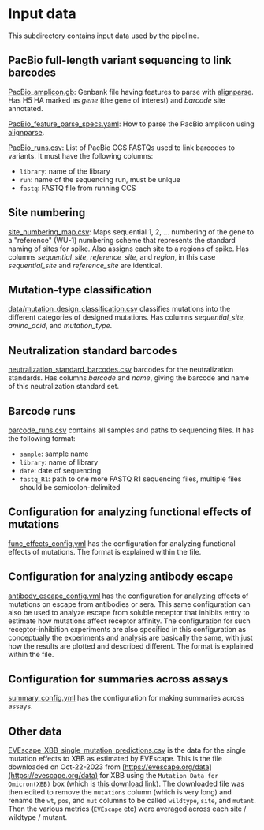# Input data
This subdirectory contains input data used by the pipeline.

## PacBio full-length variant sequencing to link barcodes

[PacBio_amplicon.gb](PacBio_amplicon.gb): Genbank file having features to parse with [alignparse](https://jbloomlab.github.io/alignparse/). Has H5 HA marked as *gene* (the gene of interest) and *barcode* site annotated.

[PacBio_feature_parse_specs.yaml](PacBio_feature_parse_specs.yaml): How to parse the PacBio amplicon using [alignparse](https://jbloomlab.github.io/alignparse/).

[PacBio_runs.csv](PacBio_runs.csv): List of PacBio CCS FASTQs used to link barcodes to variants.
It must have the following columns:

 - `library`: name of the library
 - `run`: name of the sequencing run, must be unique
 - `fastq`: FASTQ file from running CCS

## Site numbering
[site_numbering_map.csv](site_numbering_map.csv): Maps sequential 1, 2, ... numbering of the gene to a "reference" (WU-1) numbering scheme that represents the standard naming of sites for spike.
Also assigns each site to a regions of spike.
Has columns *sequential_site*, *reference_site*, and *region*, in this case *sequential_site* and *reference_site* are identical.

## Mutation-type classification
[data/mutation_design_classification.csv](data/mutation_design_classification.csv) classifies mutations into the different categories of designed mutations.
Has columns *sequential_site*, *amino_acid*, and *mutation_type*.

## Neutralization standard barcodes
[neutralization_standard_barcodes.csv](neutralization_standard_barcodes.csv) barcodes for the neutralization standards.
Has columns *barcode* and *name*, giving the barcode and name of this neutralization standard set.

## Barcode runs
[barcode_runs.csv](barcode_runs.csv) contains all samples and paths to sequencing files. It has the following format:

 - `sample`: sample name
 - `library`: name of library
 - `date`: date of sequencing
 - `fastq_R1`: path to one more FASTQ R1 sequencing files, multiple files should be semicolon-delimited

## Configuration for analyzing functional effects of mutations
[func_effects_config.yml](func_effects_config.yml) has the configuration for analyzing functional effects of mutations.
The format is explained within the file.

## Configuration for analyzing antibody escape
[antibody_escape_config.yml](antibody_escape_config.yml) has the configuration for analyzing effects of mutations on escape from antibodies or sera.
This same configuration can also be used to analyze escape from soluble receptor that inhibits entry to estimate how mutations affect receptor affinity.
The configuration for such receptor-inhibition experiments are also specified in this configuration as conceptually the experiments and analysis are basically the same, with just how the results are plotted and described different.
The format is explained within the file.

## Configuration for summaries across assays
[summary_config.yml](summary_config.yml) has the configuration for making summaries across assays.

## Other data
[EVEscape_XBB_single_mutation_predictions.csv](EVEscape_XBB_single_mutation_predictions.csv) is the data for the single mutation effects to XBB as estimated by EVEscape. This is the file downloaded on Oct-22-2023 from [https://evescape.org/data](https://evescape.org/data) for XBB using the `Mutation Data for Omicron(XBB)` box (which is [this download link](https://api.evescape.org/download_variant_data?curr-virus=COVID19&curr-variant-or-id=Omicron(XBB))). The downloaded file was then edited to remove the `mutations` column (which is very long) and rename the `wt`, `pos`, and `mut` columns to be called `wildtype`, `site`, and `mutant`. Then the various metrics (`EVEscape` etc) were averaged across each site / wildtype / mutant.
